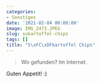 ```yaml
---
categories:
- Sonstiges
date: '2021-02-04 00:00:00'
image: IMG_2473.JPEG
slug: sukartoffel-chips
tags: []
title: "S\xFC\xDFkartoffel Chips"
---
```



> Wo gefunden? Im Internet.

Guten Appetit! :)